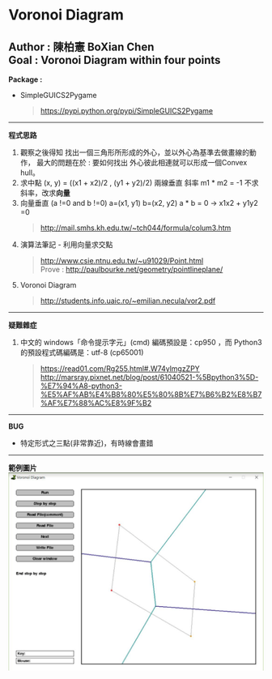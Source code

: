 # **Voronoi Diagram**
**Author : 陳柏憲 BoXian Chen**\
**Goal : Voronoi Diagram within four points**
---
**Package :**

* SimpleGUICS2Pygame
    >https://pypi.python.org/pypi/SimpleGUICS2Pygame

---
**程式思路**
1. 觀察之後得知 找出一個三角形所形成的外心，並以外心為基準去做畫線的動作， 最大的問題在於 : 要如何找出 外心彼此相連就可以形成一個Convex hull。
2. 求中點 (x, y) = ((x1 + x2)/2 , (y1 + y2)/2) 兩線垂直 斜率 m1 * m2 = -1 不求斜率，改求**向量**
3. 向量垂直 (a !=0 and b !=0) a=(x1, y1) b=(x2, y2) a * b = 0 -> x1x2 + y1y2 =0
    >http://mail.smhs.kh.edu.tw/~tch044/formula/colum3.htm
4. 演算法筆記 - 利用向量求交點
    >http://www.csie.ntnu.edu.tw/~u91029/Point.html<br>
    >Prove : http://paulbourke.net/geometry/pointlineplane/
7. Voronoi Diagram
    >http://students.info.uaic.ro/~emilian.necula/vor2.pdf

---
**疑難雜症**
1. 中文的 windows「命令提示字元」(cmd) 編碼預設是：cp950 ，而 Python3 的預設程式碼編碼是：utf-8 (cp65001)
    >https://read01.com/Rg255.html#.W74ylmgzZPY<br>
    >http://marsray.pixnet.net/blog/post/61040521-%5Bpython3%5D-%E7%94%A8-python3-%E5%AF%AB%E4%B8%80%E5%80%8B%E7%B6%B2%E8%B7%AF%E7%88%AC%E8%9F%B2

---
**BUG**
* 特定形式之三點(非常靠近)，有時線會畫錯

---
**範例圖片**
![image](https://github.com/abc234466/Voronoi-Diagram/blob/master/voronoi%20diagram.gif)
